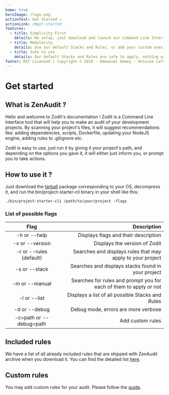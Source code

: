 ```yaml
---
home: true
heroImage: /logo.png
actionText: Get Started →
actionLink: /#get-started
features:
  - title: Simplicity First
    details: No setup, just download and launch our Command Line Interface to audit your projects.
  - title: Modularity
    details: Use our default Stacks and Rules, or add your custom ones !
  - title: Safe to use
    details: Our default Stacks and Rules are safe to apply, nothing will break your project.
footer: MIT Licensed | Copyright © 2019 - Emmanuel Demey - Antoine Lafrance
---
```


# Get started

## What is ZenAudit ?

Hello and welcome to Zodit's documentation ! Zodit is a Command Line Interface tool that will help you to make an audit of your development projects. By scanning your project's files, it will suggest recommendations like: adding dependencies, scripts, Dockerfile, updating your NodeJS engine, adding rules to .gitignore etc.

Zodit is easy to use, just run it by giving it your project's path, and depending on the options you gave it, it will either just inform you, or prompt you to take actions.

## How to use it ?

Just download the [tarball](https://github.com/DX-DeveloperExperience/project-starter/releases) package corresponding to your OS, decompress it, and run the bin/project-starter-cli binary in your shell like this:

`./bin/project-starter-cli /path/to/your/project -flags`

### List of possible flags

|          Flag           |                                                        Description |
| :---------------------: | -----------------------------------------------------------------: |
|      -h or --help       |                               Displays flags and their description |
|     -v or --version     |                                      Displays the version of Zodit |
| -r or --rules (default) |         Searches and displays rules that may apply to your project |
|      -s or --stack      |                 Searches and displays stacks found in your project |
|     -m or --manual      | Searches for rules and prompt you for each of them to apply or not |
|      -l or --list       |                   Displays a list of all possible Stacks and Rules |
|      -d or --debug      |                                Debug mode, errors are more verbose |
| -c=path or --debug=path |                                                   Add custom rules |

## Included rules

We have a list of all already included rules that are shipped with ZenAudit archive when you download it. You can find the detailed list [here](/included/).

## Custom rules

You may add custom rules for your audit. Please follow the [guide](/custom/).

<script>
export default {
    computed: {
        projectName: function() {
            const config = require('./.vuepress/config.js');

            return config.title;
        }
    }
}
</script>
